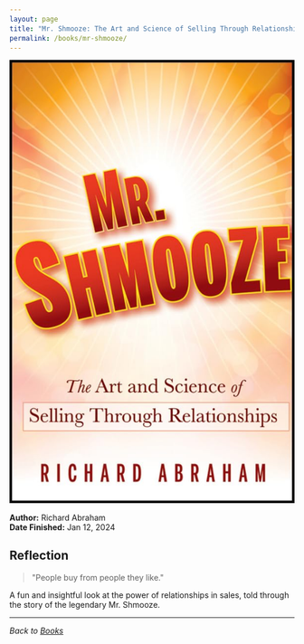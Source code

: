```yaml
---
layout: page
title: "Mr. Shmooze: The Art and Science of Selling Through Relationships"
permalink: /books/mr-shmooze/
---
```


![Mr. Shmooze cover](/assets/assets/images/books/mr-shmooze.jpg)

**Author:** Richard Abraham  
**Date Finished:** Jan 12, 2024

## Reflection

> "People buy from people they like."

A fun and insightful look at the power of relationships in sales, told through the story of the legendary Mr. Shmooze.

---

*Back to [Books](/books)* 